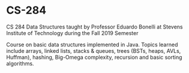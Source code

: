 # CS-284
CS 284 Data Structures
taught by Professor Eduardo Bonelli at Stevens Institute of Technology during the Fall 2019 Semester

Course on basic data structures implemented in Java. Topics learned include arrays, linked lists, stacks & queues, trees (BSTs, heaps, AVLs, Huffman), hashing, Big-Omega complexity, recursion and basic sorting algorithms. 
